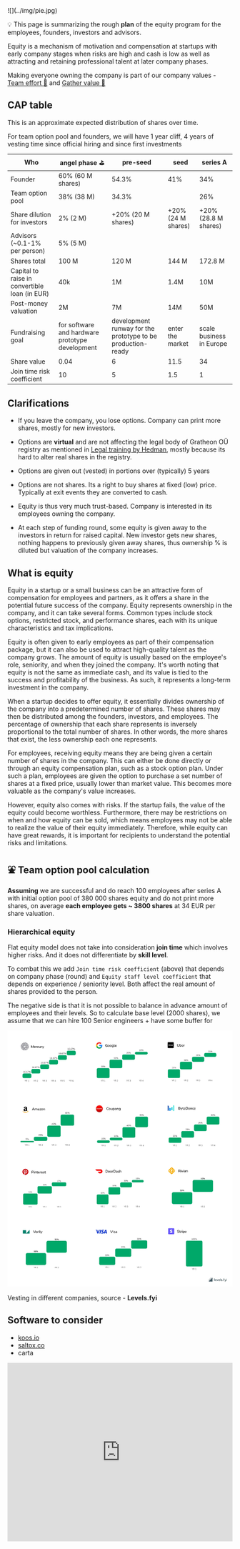 
<div style={{ height:150, overflow:"hidden", verticalAlign:"middle", marginBottom:10, borderRadius:5 }}><div style={{ marginTop: "-20%" }}>
![](../img/pie.jpg)
</div></div>

💡 This page is summarizing the rough **plan** of the equity program for the employees, founders, investors and advisors.

Equity is a mechanism of motivation and compensation at startups with early company stages when risks are high and cash is low as well as attracting and retaining professional talent at later company phases. 

Making everyone owning the company is part of our company values - [Team effort 🐝](🫀%20Culture%20and%20values/Team%20effort%20🐝.md) and [Gather value 🍯](🫀%20Culture%20and%20values/Gather%20value%20🍯.md)

## CAP table

This is an approximate expected distribution of shares over time.

For team option pool and founders, we will have 1 year cliff, 4 years of vesting time since official hiring and since first investments

| Who                                           | angel phase ⛳                                   | pre-seed                                                    | seed               | series A                 |
| --------------------------------------------- | ----------------------------------------------- | ----------------------------------------------------------- | ------------------ | ------------------------ |
| Founder                                       | 60% (60 M shares)                               | 54.3%                                                       | 41%                | 34%                      |
| Team option pool                              | 38% (38 M)                                      | 34.3%                                                       |                    | 26%                      |
| Share dilution for investors                  | 2% (2 M)                                        | +20% (20 M shares)                                          | +20% (24 M shares) | +20% <br />(28.8 M shares) |
| Advisors<br />(~0.1-1% per person)              | 5% (5 M)                                        |                                                             |                    |                          |
| Shares total                                  | 100 M                                           | 120 M                                                       | 144 M              | 172.8 M                  |
| Capital to raise in convertible loan (in EUR) | 40k                                             | 1M                                                          | 1.4M               | 10M                      |
| Post-money valuation                          | 2M                                              | 7M                                                          | 14M                | 50M                      |
| Fundraising goal                              | for software and hardware prototype development | development runway for the prototype to be production-ready | enter the market   | scale business in Europe |
| Share value                                   | 0.04                                            | 6                                                           | 11.5               | 34                       |
| Join time risk coefficient                    | 10                                              | 5                                                           | 1.5                | 1                        |


## Clarifications

- If you leave the company[](), you lose options. Company can print more shares, mostly for new investors.
    
- Options are **virtual** and are not affecting the legal body of Gratheon OÜ registry as mentioned in [Legal training by Hedman](https://www.notion.so/Legal-training-by-Hedman-6144b4856a8a4ffbbe28f145d4b4470e?pvs=21), mostly because its hard to alter real shares in the registry.
    
- Options are given out (vested) in portions over (typically) 5 years
    
- Options are not shares. Its a right to buy shares at fixed (low) price. Typically at exit events they are converted to cash.
    
- Equity is thus very much trust-based. Company is interested in its employees owning the company.
  
- At each step of funding round, some equity is given away to the investors in return for raised capital. New investor gets new shares, nothing happens to previously given away shares, thus ownership % is diluted but valuation of the company increases.
    
## What is equity

Equity in a startup or a small business can be an attractive form of compensation for employees and partners, as it offers a share in the potential future success of the company. Equity represents ownership in the company, and it can take several forms. Common types include stock options, restricted stock, and performance shares, each with its unique characteristics and tax implications.

Equity is often given to early employees as part of their compensation package, but it can also be used to attract high-quality talent as the company grows. The amount of equity is usually based on the employee's role, seniority, and when they joined the company. It's worth noting that equity is not the same as immediate cash, and its value is tied to the success and profitability of the business. As such, it represents a long-term investment in the company.

When a startup decides to offer equity, it essentially divides ownership of the company into a predetermined number of shares. These shares may then be distributed among the founders, investors, and employees. The percentage of ownership that each share represents is inversely proportional to the total number of shares. In other words, the more shares that exist, the less ownership each one represents.

For employees, receiving equity means they are being given a certain number of shares in the company. This can either be done directly or through an equity compensation plan, such as a stock option plan. Under such a plan, employees are given the option to purchase a set number of shares at a fixed price, usually lower than market value. This becomes more valuable as the company's value increases.

However, equity also comes with risks. If the startup fails, the value of the equity could become worthless. Furthermore, there may be restrictions on when and how equity can be sold, which means employees may not be able to realize the value of their equity immediately. Therefore, while equity can have great rewards, it is important for recipients to understand the potential risks and limitations.


## ⛲ Team option pool calculation

**Assuming** we are successful and do reach 100 employees after series A with initial option pool of 380 000 shares equity and do not print more shares, on average **each employee gets ~ 3800 shares** at 34 EUR per share valuation.

### Hierarchical equity

Flat equity model does not take into consideration **join time** which involves higher risks. And it does not differentiate by **skill level**.

To combat this we add `Join time risk coefficient` (above) that depends on company phase (round) and `Equity staff level coefficient` that depends on experience / seniority level. Both affect the real amount of shares provided to the person.

The negative side is that it is not possible to balance in advance amount of employees and their levels. So to calculate base level (2000 shares), we assume that we can hire 100 Senior engineers + have some buffer for


![](img/levels.png)

Vesting in different companies, source - **Levels.fyi**

## Software to consider

- [koos.io](http://koos.io)
- [saltox.co](http://saltox.co)
- carta


<iframe width="100%" height="400" src="https://www.youtube.com/embed/5oO3k5ghKT8" title="STARTUP EQUITY - Who Gets What and Why? How does it work?" frameborder="0" allow="accelerometer; autoplay; clipboard-write; encrypted-media; gyroscope; picture-in-picture; web-share" referrerpolicy="strict-origin-when-cross-origin" allowfullscreen></iframe>


